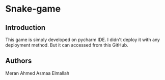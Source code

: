 # Snake-game
## Introduction
This game is simply developed on pycharm IDE. I didn't deploy it with any deployment method. But it can accessed from this GitHub.

## Authors
Meran Ahmed
Asmaa Elmallah
